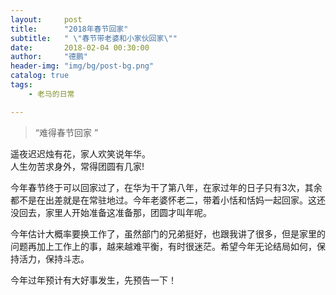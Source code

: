```yaml
---
layout:     post
title:      "2018年春节回家"
subtitle:   " \"春节带老婆和小家伙回家\""
date:       2018-02-04 00:30:00
author:     "德鹏"
header-img: "img/bg/post-bg.png"
catalog: true
tags:
    - 老马的日常

---
```


> “难得春节回家 ”

遥夜迟迟烛有花，家人欢笑说年华。  
人生勿苦求身外，常得团圆有几家!  

今年春节终于可以回家过了，在华为干了第八年，在家过年的日子只有3次，其余都不是在出差就是在常驻地过。今年老婆怀老二，带着小恬和恬妈一起回家。这还没回去，家里人开始准备这准备那，团圆才叫年呢。  

今年估计大概率要换工作了，虽然部门的兄弟挺好，也跟我讲了很多，但是家里的问题再加上工作上的事，越来越难平衡，有时很迷茫。希望今年无论结局如何，保持活力，保持斗志。  

今年过年预计有大好事发生，先预告一下！  
